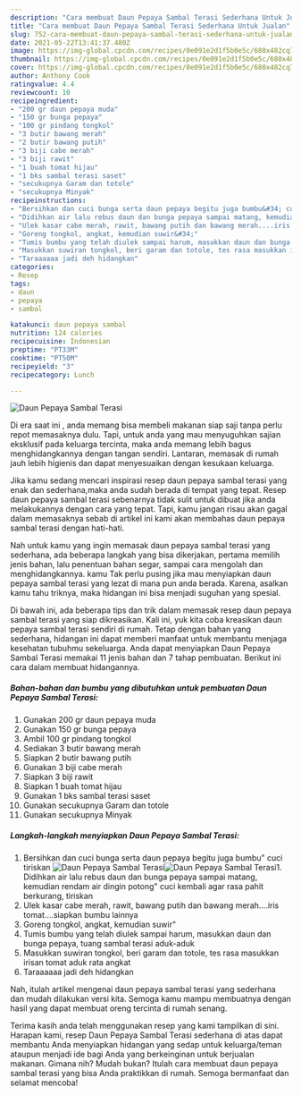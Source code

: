 ```yaml
---
description: "Cara membuat Daun Pepaya Sambal Terasi Sederhana Untuk Jualan"
title: "Cara membuat Daun Pepaya Sambal Terasi Sederhana Untuk Jualan"
slug: 752-cara-membuat-daun-pepaya-sambal-terasi-sederhana-untuk-jualan
date: 2021-05-22T13:41:37.480Z
image: https://img-global.cpcdn.com/recipes/0e091e2d1f5b0e5c/680x482cq70/daun-pepaya-sambal-terasi-foto-resep-utama.jpg
thumbnail: https://img-global.cpcdn.com/recipes/0e091e2d1f5b0e5c/680x482cq70/daun-pepaya-sambal-terasi-foto-resep-utama.jpg
cover: https://img-global.cpcdn.com/recipes/0e091e2d1f5b0e5c/680x482cq70/daun-pepaya-sambal-terasi-foto-resep-utama.jpg
author: Anthony Cook
ratingvalue: 4.4
reviewcount: 10
recipeingredient:
- "200 gr daun pepaya muda"
- "150 gr bunga pepaya"
- "100 gr pindang tongkol"
- "3 butir bawang merah"
- "2 butir bawang putih"
- "3 biji cabe merah"
- "3 biji rawit"
- "1 buah tomat hijau"
- "1 bks sambal terasi saset"
- "secukupnya Garam dan totole"
- "secukupnya Minyak"
recipeinstructions:
- "Bersihkan dan cuci bunga serta daun pepaya begitu juga bumbu&#34; cuci tiriskan"
- "Didihkan air lalu rebus daun dan bunga pepaya sampai matang, kemudian rendam air dingin potong&#34; cuci kembali agar rasa pahit berkurang, tiriskan"
- "Ulek kasar cabe merah, rawit, bawang putih dan bawang merah....iris tomat....siapkan bumbu lainnya"
- "Goreng tongkol, angkat, kemudian suwir&#34;"
- "Tumis bumbu yang telah diulek sampai harum, masukkan daun dan bunga pepaya, tuang sambal terasi aduk-aduk"
- "Masukkan suwiran tongkol, beri garam dan totole, tes rasa masukkan irisan tomat aduk rata angkat"
- "Taraaaaaa jadi deh hidangkan"
categories:
- Resep
tags:
- daun
- pepaya
- sambal

katakunci: daun pepaya sambal 
nutrition: 124 calories
recipecuisine: Indonesian
preptime: "PT33M"
cooktime: "PT50M"
recipeyield: "3"
recipecategory: Lunch

---
```



![Daun Pepaya Sambal Terasi](https://img-global.cpcdn.com/recipes/0e091e2d1f5b0e5c/680x482cq70/daun-pepaya-sambal-terasi-foto-resep-utama.jpg)

Di era  saat ini , anda memang bisa membeli makanan siap saji tanpa perlu repot memasaknya dulu. Tapi, untuk anda yang mau menyuguhkan sajian eksklusif pada keluarga tercinta, maka anda memang lebih bagus menghidangkannya dengan tangan sendiri. Lantaran, memasak di rumah jauh lebih higienis dan dapat menyesuaikan dengan kesukaan keluarga.

Jika kamu sedang mencari inspirasi resep daun pepaya sambal terasi yang enak dan sederhana,maka anda sudah berada di tempat yang tepat. Resep daun pepaya sambal terasi  sebenarnya tidak sulit untuk dibuat jika anda melakukannya dengan cara yang tepat. Tapi, kamu jangan risau akan gagal dalam memasaknya 
sebab di artikel ini kami akan membahas daun pepaya sambal terasi dengan hati-hati.  



Nah untuk kamu yang ingin memasak daun pepaya sambal terasi yang sederhana, ada beberapa langkah yang bisa dikerjakan, pertama memilih jenis bahan, lalu penentuan bahan segar, sampai cara mengolah dan menghidangkannya. kamu Tak perlu pusing jika mau menyiapkan daun pepaya sambal terasi yang lezat di mana pun anda berada. Karena, asalkan kamu  tahu triknya, maka hidangan ini bisa menjadi suguhan yang spesial.

Di bawah ini, ada beberapa tips dan trik dalam memasak resep daun pepaya sambal terasi yang siap dikreasikan. Kali ini, yuk kita coba kreasikan daun pepaya sambal terasi sendiri di rumah. Tetap dengan bahan yang sederhana, hidangan ini dapat memberi manfaat untuk membantu menjaga kesehatan tubuhmu sekeluarga. Anda dapat menyiapkan Daun Pepaya Sambal Terasi memakai 11 jenis bahan dan 7 tahap pembuatan. Berikut ini cara dalam membuat hidangannya.

<!--inarticleads1-->

##### Bahan-bahan dan bumbu yang dibutuhkan untuk pembuatan Daun Pepaya Sambal Terasi:

1. Gunakan 200 gr daun pepaya muda
1. Gunakan 150 gr bunga pepaya
1. Ambil 100 gr pindang tongkol
1. Sediakan 3 butir bawang merah
1. Siapkan 2 butir bawang putih
1. Gunakan 3 biji cabe merah
1. Siapkan 3 biji rawit
1. Siapkan 1 buah tomat hijau
1. Gunakan 1 bks sambal terasi saset
1. Gunakan secukupnya Garam dan totole
1. Gunakan secukupnya Minyak




<!--inarticleads2-->

##### Langkah-langkah menyiapkan Daun Pepaya Sambal Terasi:

1. Bersihkan dan cuci bunga serta daun pepaya begitu juga bumbu&#34; cuci tiriskan
<img src="https://img-global.cpcdn.com/steps/0946c40808f45a28/160x128cq70/daun-pepaya-sambal-terasi-langkah-memasak-1-foto.jpg" alt="Daun Pepaya Sambal Terasi"><img src="https://img-global.cpcdn.com/steps/2dae7a89141e6327/160x128cq70/daun-pepaya-sambal-terasi-langkah-memasak-1-foto.jpg" alt="Daun Pepaya Sambal Terasi">1. Didihkan air lalu rebus daun dan bunga pepaya sampai matang, kemudian rendam air dingin potong&#34; cuci kembali agar rasa pahit berkurang, tiriskan
1. Ulek kasar cabe merah, rawit, bawang putih dan bawang merah....iris tomat....siapkan bumbu lainnya
1. Goreng tongkol, angkat, kemudian suwir&#34;
1. Tumis bumbu yang telah diulek sampai harum, masukkan daun dan bunga pepaya, tuang sambal terasi aduk-aduk
1. Masukkan suwiran tongkol, beri garam dan totole, tes rasa masukkan irisan tomat aduk rata angkat
1. Taraaaaaa jadi deh hidangkan




Nah, itulah artikel mengenai  daun pepaya sambal terasi  yang sederhana dan mudah dilakukan versi kita. Semoga kamu mampu membuatnya dengan hasil yang dapat membuat oreng tercinta di rumah senang. 

Terima kasih anda telah menggunakan resep yang kami tampilkan di sini. Harapan kami, resep  Daun Pepaya Sambal Terasi sederhana di atas dapat membantu Anda menyiapkan hidangan yang sedap untuk keluarga/teman ataupun menjadi ide bagi Anda yang berkeinginan untuk berjualan makanan. Gimana nih? Mudah bukan? Itulah cara membuat daun pepaya sambal terasi yang bisa Anda praktikkan di rumah. Semoga bermanfaat dan selamat mencoba!

